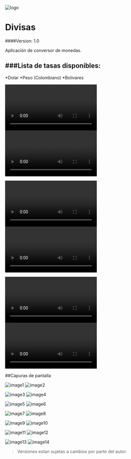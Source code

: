 ![logo](https://github.com/jacd007/Divisas/blob/master/app/src/main/assets/images/portada.png)

# Divisas

####Version: 1.0

Aplicacíón de conversor de monedas.

###Lista de tasas disponibles:
------------------------------
*Dolar
*Peso (Colombiano)
*Bolivares

![splash](https://github.com/jacd007/Divisas/blob/master/app/src/main/assets/images/1.webm)
![pantalla1](https://github.com/jacd007/Divisas/blob/master/app/src/main/assets/images/2.webm)

![pantall2](https://github.com/jacd007/Divisas/blob/master/app/src/main/assets/images/3.webm)
![pantall3](https://github.com/jacd007/Divisas/blob/master/app/src/main/assets/images/4.webm)

![pantall4](https://github.com/jacd007/Divisas/blob/master/app/src/main/assets/images/5.webm)
![pantall5](https://github.com/jacd007/Divisas/blob/master/app/src/main/assets/images/6.webm)

##Capuras de pantalla

![image1](https://github.com/jacd007/Divisas/blob/master/app/src/main/assets/images/1.png)
![image2](https://github.com/jacd007/Divisas/blob/master/app/src/main/assets/images/2.png)

![image3](https://github.com/jacd007/Divisas/blob/master/app/src/main/assets/images/3.png)
![image4](https://github.com/jacd007/Divisas/blob/master/app/src/main/assets/images/4.png)

![image5](https://github.com/jacd007/Divisas/blob/master/app/src/main/assets/images/5.png)
![image6](https://github.com/jacd007/Divisas/blob/master/app/src/main/assets/images/6.png)

![image7](https://github.com/jacd007/Divisas/blob/master/app/src/main/assets/images/7.png)
![image8](https://github.com/jacd007/Divisas/blob/master/app/src/main/assets/images/8.png)

![image9](https://github.com/jacd007/Divisas/blob/master/app/src/main/assets/images/9.png)
![image10](https://github.com/jacd007/Divisas/blob/master/app/src/main/assets/images/10.png)

![image11](https://github.com/jacd007/Divisas/blob/master/app/src/main/assets/images/11.png)
![image12](https://github.com/jacd007/Divisas/blob/master/app/src/main/assets/images/12.png)

![image13](https://github.com/jacd007/Divisas/blob/master/app/src/main/assets/images/13.png)
![image14](https://github.com/jacd007/Divisas/blob/master/app/src/main/assets/images/14.png)

> Versiones estan sujetas a cambios por parte del autor.

